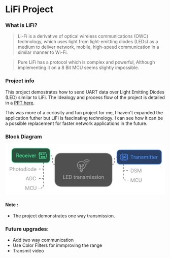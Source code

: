 # LiFi Project

### What is LiFi?
>Li-Fi is a derivative of optical wireless communications (OWC) technology, which uses light from light-emitting diodes (LEDs) as a medium to deliver network, mobile, high-speed communication in a similar manner to Wi-Fi.

>Pure LiFi has a protocol which is complex and powerful, Although implementing it on a 8 Bit MCU seems slightly impossible. 

### Project info

This project demostrates how to send UART data over Light Emitting Diodes (LED) similar to LiFi. The Idealogy and process flow of the project is detailed in a [PPT here](https://github.com/Metabix/LiFi/blob/main/Project%20Presentation.pdf). 

This was more of a curiosity and fun project for me, I haven't expanded the application futher but LiFi is fascinating technology. I can see how it can be a possible replacement for faster network applications in the future. 


### Block Diagram
![Blockdiagram](blockdiagram.png)




#### Note :
- The project demonstrates one way transmission. 

### Future upgrades:
- Add two way communication
- Use Color Filters for immproving the range
- Transmit video

